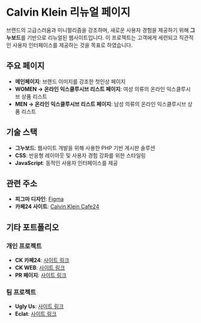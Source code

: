 # Calvin Klein 리뉴얼 페이지

브랜드의 고급스러움과 미니멀리즘을 강조하며, 새로운 사용자 경험을 제공하기 위해 **그누보드**를 기반으로 리뉴얼된 웹사이트입니다. 이 프로젝트는 고객에게 세련되고 직관적인 사용자 인터페이스를 제공하는 것을 목표로 하였습니다.

## 주요 페이지

- **메인페이지**: 브랜드 이미지를 강조한 첫인상 페이지
- **WOMEN → 온라인 익스클루시브 리스트 페이지**: 여성 의류의 온라인 익스클루시브 상품 리스트
- **MEN → 온라인 익스클루시브 리스트 페이지**: 남성 의류의 온라인 익스클루시브 상품 리스트

## 기술 스택

- **그누보드**: 웹사이트 개발을 위해 사용한 PHP 기반 게시판 솔루션
- **CSS**: 반응형 레이아웃 및 사용자 경험 강화를 위한 스타일링
- **JavaScript**: 동적인 사용자 인터페이스를 제공

## 관련 주소

- **피그마 디자인**: [Figma](https://www.figma.com/design/chnxRjxPKX40REZtT5p6Sl/%EB%AF%BC%EC%84%9C?node-id=0-1&m=dev&t=lQHCrmUGVAdhlWhK-1)
- **카페24 사이트**: [Calvin Klein Cafe24](https://minseogo.cafe24.com)

## 기타 포트폴리오

### 개인 프로젝트

- **CK 카페24**: [사이트 링크](https://minseogo.cafe24.com/)
- **CK WEB**: [사이트 링크](https://gominseo-calvinklein.vercel.app/)
- **PR 페이지**: [사이트 링크](https://gominseo-pr.vercel.app)

### 팀 프로젝트

- **Ugly Us**: [사이트 링크](https://team-project-reactuglyus.vercel.app)
- **Eclat**: [사이트 링크](https://i-web.kr/green05)
